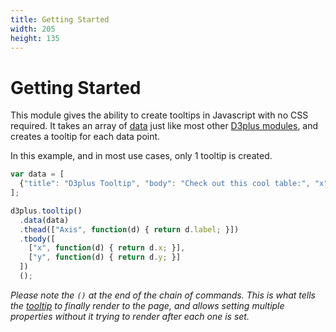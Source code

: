 ```yaml
---
title: Getting Started
width: 205
height: 135
---
```


[width]: 205
[height]: 135

# Getting Started

This module gives the ability to create tooltips in Javascript with no CSS required. It takes an array of [data](https://github.com/d3plus/d3plus-tooltip#tooltip.data) just like most other [D3plus modules](https://github.com/d3plus), and creates a tooltip for each data point.

In this example, and in most use cases, only 1 tooltip is created.

```js
var data = [
  {"title": "D3plus Tooltip", "body": "Check out this cool table:", "x": 100, "y": 120, "label": "Position"}
];

d3plus.tooltip()
  .data(data)
  .thead(["Axis", function(d) { return d.label; }])
  .tbody([
    ["x", function(d) { return d.x; }],
    ["y", function(d) { return d.y; }]
  ])
  ();
```

*Please note the `()` at the end of the chain of commands. This is what tells the [tooltip](https://github.com/d3plus/d3plus-tooltip#tooltip) to finally render to the page, and allows setting multiple properties without it trying to render after each one is set.*
